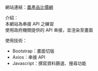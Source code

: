 網站連結：[農產品比價網](https://johnnyhsiehtw.github.io/Javascript_farm_produce_price/)

介紹：  
本網站為串接 API 之練習  
使用政府機關提供的 API 串接，並渲染至畫面  

使用技術：
- Bootstrap：畫面切版
- Axios：串接 API
- Javascript：撰寫資料篩選、搜尋功能
